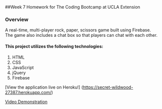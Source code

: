 ##Week 7 Homework for The Coding Bootcamp at UCLA Extension

### Overview
A real-time, multi-player rock, paper, scissors game built using Firebase. The game also includes a chat box so that players can chat with each other.

#### This project utilizes the following technologies:
1. HTML
2. CSS
3. JavaScript
4. jQuery
6. Firebase

[View the application live on Heroku!] (https://secret-wildwood-27387.herokuapp.com/)

[Video Demonstration](https://youtu.be/2sv4epHIjhA)
